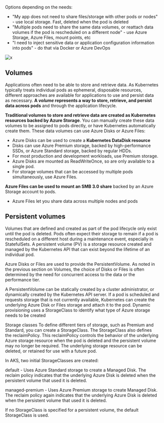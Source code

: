 Options depending on the needs:
- "My app does not need to share files/storage with other pods or nodes" - use local storage. Fast, deleted when the pod is deleted
- "Multiple pods need to share the same data volumes, or reattach data volumes if the pod is rescheduled on a different node" - use Azure Storage, Azure Files, mount points, etc
- "I need to inject sensitive data or application configuration information into pods" - do that via Docker or Azure DevOps

![x](https://i.imgur.com/kcIqWQu.png)

## Volumes

Applications often need to be able to store and retrieve data. As Kubernetes typically treats individual pods as ephemeral, disposable resources, different approaches are available for applications to use and persist data as necessary. **A *volume* represents a way to store, retrieve, and persist data across pods** and through the application lifecycle.

**Traditional volumes to store and retrieve data are created as Kubernetes resources backed by Azure Storage**. You can manually create these data volumes to be assigned to pods directly, or have Kubernetes automatically create them. These data volumes can use Azure Disks or Azure Files:
- Azure Disks can be used to create a **Kubernetes DataDisk resource**
- Disks can use Azure Premium storage, backed by high-performance SSDs, or Azure Standard storage, backed by regular HDDs. 
- For most production and development workloads, use Premium storage. 
- Azure Disks are mounted as ReadWriteOnce, so are only available to a single pod. 
- For storage volumes that can be accessed by multiple pods simultaneously, use Azure Files.

**Azure Files can be used to mount an SMB 3.0 share** backed by an Azure Storage account to pods. 
- Azure Files let you share data across multiple nodes and pods

## Persistent volumes
Volumes that are defined and created as part of the pod lifecycle only exist until the pod is deleted. Pods often expect their storage to remain if a pod is rescheduled on a different host during a maintenance event, especially in StatefulSets. A persistent volume (PV) is a storage resource created and managed by the Kubernetes API that can exist beyond the lifetime of an individual pod.

Azure Disks or Files are used to provide the PersistentVolume. As noted in the previous section on Volumes, the choice of Disks or Files is often determined by the need for concurrent access to the data or the performance tier.

A PersistentVolume can be statically created by a cluster administrator, or dynamically created by the Kubernetes API server. If a pod is scheduled and requests storage that is not currently available, Kubernetes can create the underlying Azure Disk or Files storage and attach it to the pod. Dynamic provisioning uses a StorageClass to identify what type of Azure storage needs to be created

Storage classes
To define different tiers of storage, such as Premium and Standard, you can create a StorageClass. The StorageClass also defines the reclaimPolicy. This reclaimPolicy controls the behavior of the underlying Azure storage resource when the pod is deleted and the persistent volume may no longer be required. The underlying storage resource can be deleted, or retained for use with a future pod.

In AKS, two initial StorageClasses are created:

default - Uses Azure Standard storage to create a Managed Disk. The reclaim policy indicates that the underlying Azure Disk is deleted when the persistent volume that used it is deleted.

managed-premium - Uses Azure Premium storage to create Managed Disk. The reclaim policy again indicates that the underlying Azure Disk is deleted when the persistent volume that used it is deleted.

If no StorageClass is specified for a persistent volume, the default StorageClass is used.
